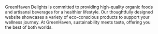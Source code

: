 GreenHaven Delights is committed to providing high-quality organic foods and artisanal beverages for a healthier lifestyle. Our thoughtfully designed website showcases a variety of eco-conscious products to support your wellness journey. At GreenHaven, sustainability meets taste, offering you the best of both worlds.

